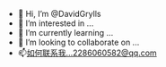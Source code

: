 - 👋 Hi, I’m @DavidGrylls
- 👀 I’m interested in ...
- 🌱 I’m currently learning ...
- 💞️ I’m looking to collaborate on ...
- 📫如何联系我...2286060582@qq.com
<!---
DavidGrylls/DavidGrylls is a ✨ special ✨ repository because its `README.md` (this file) appears on your GitHub profile.
You can click the Preview link to take a look at your changes.
--->

